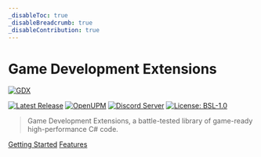 ```yaml
---
_disableToc: true
_disableBreadcrumb: true
_disableContribution: true
---
```

# Game Development Extensions
[![GDX](/images/home/gdx-banner.png)](https://github.com/dotBunny/GDX)

[![Latest Release](https://img.shields.io/github/release/dotBunny/GDX.svg?logo=github)](https://github.com/dotBunny/GDX/releases)
[![OpenUPM](https://img.shields.io/npm/v/com.dotbunny.gdx?label=openupm&registry_uri=https://package.openupm.com)](https://openupm.com/packages/com.dotbunny.gdx/)
[![Discord Server](https://img.shields.io/discord/582190573897908224.svg?label=discord&logo=discord&color=informational)](https://discord.gg/EcceFGAuJs)
[![License: BSL-1.0](https://img.shields.io/badge/License-BSL-blue.svg)](https://github.com/dotBunny/GDX/blob/main/LICENSE)

> Game Development Extensions, a battle-tested library of game-ready high-performance C# code.

<a class="btn btn-primary" href="/manual/getting-started.html" role="button">Getting Started</a>
<a class="btn btn-primary" href="/manual/features.html" role="button">Features</a>